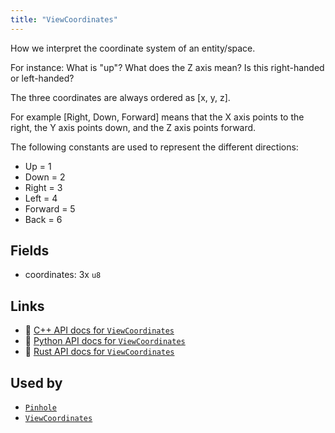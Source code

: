 ```yaml
---
title: "ViewCoordinates"
---
```


How we interpret the coordinate system of an entity/space.

For instance: What is "up"? What does the Z axis mean? Is this right-handed or left-handed?

The three coordinates are always ordered as [x, y, z].

For example [Right, Down, Forward] means that the X axis points to the right, the Y axis points
down, and the Z axis points forward.

The following constants are used to represent the different directions:
 * Up = 1
 * Down = 2
 * Right = 3
 * Left = 4
 * Forward = 5
 * Back = 6

## Fields

* coordinates: 3x `u8`

## Links
 * 🌊 [C++ API docs for `ViewCoordinates`](https://ref.rerun.io/docs/cpp/stable/structrerun_1_1components_1_1ViewCoordinates.html)
 * 🐍 [Python API docs for `ViewCoordinates`](https://ref.rerun.io/docs/python/stable/common/components#rerun.components.ViewCoordinates)
 * 🦀 [Rust API docs for `ViewCoordinates`](https://docs.rs/rerun/latest/rerun/components/struct.ViewCoordinates.html)


## Used by

* [`Pinhole`](../archetypes/pinhole.md)
* [`ViewCoordinates`](../archetypes/view_coordinates.md)

